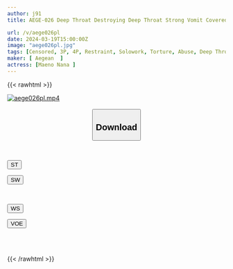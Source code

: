 ```yaml
---
author: j91
title: AEGE-026 Deep Throat Destroying Deep Throat Strong Vomit Covered Nana Maeno

url: /v/aege026pl
date: 2024-03-19T15:00:00Z
image: "aege026pl.jpg"
tags: [Censored, 3P, 4P, Restraint, Solowork, Torture, Abuse, Deep Throating, Evil, Cruel Expression, Dark System, Vomit	]
maker: [ Aegean  ]
actress: [Maeno Nana ]
---
```



{{< rawhtml >}}

<div class="video" data-videoid="zrrX0DVVZdhYZDe">
    <a href="javascript:;">
        <img src="/v/aege026pl/aege026pl.jpg" width="WIDTH" height="HEIGHT" alt="aege026pl.mp4" loading="lazy">
    </a>
</div>

<script type="text/javascript" src="https://j91.asia/asset/on-demand-st.js"></script>

<br>
  <link rel="stylesheet" href="https://j91.asia/asset/bs5.css">
  
  <center>
  <button class="btn btn-primary" type="button" data-bs-toggle="collapse" data-bs-target=".multi-collapse" aria-expanded="false" aria-controls="multiCollapseExample1 multiCollapseExample2"><h2>Download</h2></button></center>
</p>
<div class="row">
  <div class="col">
    <div class="collapse multi-collapse" id="multiCollapseExample1">
      <div class="card card-body">
	      	      <br>
<div class="buttons">  
<p><a href="https://streamtape.to/v/zrrX0DVVZdhYZDe" target="_blank"><button class="btn-hover color-3"><i class="fa fa-download"></i> ST</button></a></p>
<p><a href="https://asnwish.com/s2jjnmrzn4ri" target="_blank"><button class="btn-hover color-2"><i class="fa fa-download"></i> SW</button></a></p></div>
    </div>
  </div>
</div>
  <div class="col">
    <div class="collapse multi-collapse" id="multiCollapseExample2">
      <div class="card card-body">
	      <br>
<div class="buttons">
<p><a href="https://wolfstream.tv/31nldb6eparu"><button class="btn-hover color-9"><i class="fa fa-download"></i> WS</button></a></p>
<p><a href="https://voe.sx/mi9g2harozbo"><button class="btn-hover color-8"><i class="fa fa-download"></i> VOE</button></a></p></div>
<br><br>
      </div>
    </div>
  </div>
</div>

{{< /rawhtml >}}